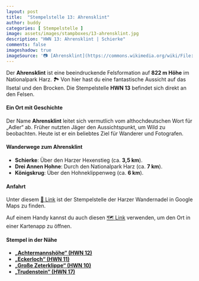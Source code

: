 ```yaml
---
layout: post
title:  "Stempelstelle 13: Ahrensklint"
author: buddy
categories: [ Stempelstelle ]
image: assets/images/stampboxes/13-ahrensklint.jpg
description: "HWN 13: Ahrensklint | Schierke"
comments: false
imageshadow: true
imageSource: '📷 [Ahrensklint](https://commons.wikimedia.org/wiki/File:Ahrensklint.JPG) von <a href="//commons.wikimedia.org/wiki/User:B.Thomas95" title="User:B.Thomas95">Thomas Binder</a> unter Lizenz [CC BY-SA 4.0](https://creativecommons.org/licenses/by-sa/4.0)'
---
```


Der **Ahrensklint** ist eine beeindruckende Felsformation auf **822 m Höhe** im Nationalpark Harz. 🏞️ Von hier hast du eine fantastische Aussicht auf das Ilsetal und den Brocken. Die Stempelstelle **HWN 13** befindet sich direkt an den Felsen.

#### Ein Ort mit Geschichte

Der Name **Ahrensklint** leitet sich vermutlich vom althochdeutschen Wort für „Adler“ ab. Früher nutzten Jäger den Aussichtspunkt, um Wild zu beobachten. Heute ist er ein beliebtes Ziel für Wanderer und Fotografen.

#### Wanderwege zum Ahrensklint

- **Schierke**: Über den Harzer Hexenstieg (ca. **3,5 km**).
- **Drei Annen Hohne**: Durch den Nationalpark Harz (ca. **7 km**).
- **Königskrug**: Über den Hohneklippenweg (ca. **6 km**).

#### Anfahrt

Unter diesem [📍 Link](https://www.google.com/maps/dir/?api=1&origin=&destination=51.75548%2C%2010.67512) ist der Stempelstelle der Harzer Wandernadel in Google Maps zu finden.

<div class="android-only">
  Auf einem Handy kannst du auch diesen 
  <a href="geo:51.75548,10.67512">🗺️ Link</a> 
  verwenden, um den Ort in einer Kartenapp zu öffnen.
  <p></p>
</div>

#### Stempel in der Nähe

- [**„Achtermannshöhe“ (HWN 12)**](/stempelstelle-12-achtermannshoehe)
- [**„Eckerloch“ (HWN 11)**](/stempelstelle-11-eckerloch)
- [**„Große Zeterklippe“ (HWN 10)**](/stempelstelle-10-grosse-zeterklippe)
- [**„Trudenstein“ (HWN 17)**](/stempelstelle-17-trudenstein)

